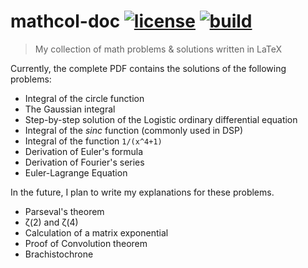 mathcol-doc [![license][1]][2] [![build][3]][4]
===============================================

> My collection of math problems & solutions written in LaTeX

Currently, the complete PDF contains the solutions of the following problems:

* Integral of the circle function
* The Gaussian integral
* Step-by-step solution of the Logistic ordinary differential equation
* Integral of the _sinc_ function (commonly used in DSP)
* Integral of the function `1/(x^4+1)`
* Derivation of Euler's formula
* Derivation of Fourier's series
* Euler-Lagrange Equation

In the future, I plan to write my explanations for these problems.

* Parseval's theorem
* &zeta;(2) and &zeta;(4)
* Calculation of a matrix exponential
* Proof of Convolution theorem
* Brachistochrone

[1]: https://img.shields.io/github/license/TravorLZH/mathcol-doc
[2]: LICENSE
[3]: https://img.shields.io/appveyor/ci/TravorLZH/mathcol-doc
[4]: https://ci.appveyor.com/project/TravorLZH/mathcol-doc
